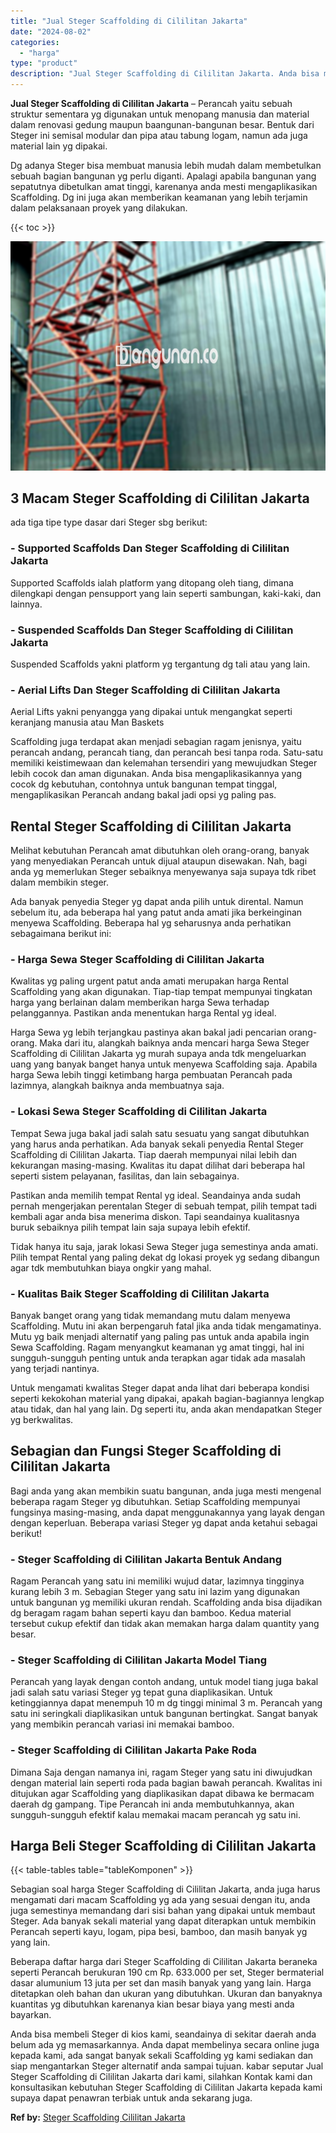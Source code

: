 ```yaml
---
title: "Jual Steger Scaffolding di Cililitan Jakarta"
date: "2024-08-02"
categories: 
  - "harga"
type: "product"
description: "Jual Steger Scaffolding di Cililitan Jakarta. Anda bisa membeli Steger di kios kami, seandainya di sekitar daerah anda belum ada yg memasarkannya. Anda dapat..."
---
```


**Jual Steger Scaffolding di Cililitan Jakarta** – Perancah yaitu sebuah struktur sementara yg digunakan untuk menopang manusia dan material dalam renovasi gedung maupun baangunan-bangunan besar. Bentuk dari Steger ini semisal modular dan pipa atau tabung logam, namun ada juga material lain yg dipakai.

Dg adanya Steger bisa membuat manusia lebih mudah dalam membetulkan sebuah bagian bangunan yg perlu diganti. Apalagi apabila bangunan yang sepatutnya dibetulkan amat tinggi, karenanya anda mesti mengaplikasikan Scaffolding. Dg ini juga akan memberikan keamanan yang lebih terjamin dalam pelaksanaan proyek yang dilakukan.

{{< toc >}}

![Jual Steger Scaffolding di Cililitan Jakarta](/images/sewa-scaffolding-steger-18.png)

## 3 Macam Steger Scaffolding di Cililitan Jakarta

ada tiga tipe type dasar dari Steger sbg berikut:

### \- Supported Scaffolds Dan Steger Scaffolding di Cililitan Jakarta

Supported Scaffolds ialah platform yang ditopang oleh tiang, dimana dilengkapi dengan pensupport yang lain seperti sambungan, kaki-kaki, dan lainnya.

### \- Suspended Scaffolds Dan Steger Scaffolding di Cililitan Jakarta

Suspended Scaffolds yakni platform yg tergantung dg tali atau yang lain.

### \- Aerial Lifts Dan Steger Scaffolding di Cililitan Jakarta

Aerial Lifts yakni penyangga yang dipakai untuk mengangkat seperti keranjang manusia atau Man Baskets

Scaffolding juga terdapat akan menjadi sebagian ragam jenisnya, yaitu perancah andang, perancah tiang, dan perancah besi tanpa roda. Satu-satu memiliki keistimewaan dan kelemahan tersendiri yang mewujudkan Steger lebih cocok dan aman digunakan. Anda bisa mengaplikasikannya yang cocok dg kebutuhan, contohnya untuk bangunan tempat tinggal, mengaplikasikan Perancah andang bakal jadi opsi yg paling pas.

## Rental Steger Scaffolding di Cililitan Jakarta

Melihat kebutuhan Perancah amat dibutuhkan oleh orang-orang, banyak yang menyediakan Perancah untuk dijual ataupun disewakan. Nah, bagi anda yg memerlukan Steger sebaiknya menyewanya saja supaya tdk ribet dalam membikin steger.

Ada banyak penyedia Steger yg dapat anda pilih untuk dirental. Namun sebelum itu, ada beberapa hal yang patut anda amati jika berkeinginan menyewa Scaffolding. Beberapa hal yg seharusnya anda perhatikan sebagaimana berikut ini:

### \- Harga Sewa Steger Scaffolding di Cililitan Jakarta

Kwalitas yg paling urgent patut anda amati merupakan harga Rental Scaffolding yang akan digunakan. Tiap-tiap tempat mempunyai tingkatan harga yang berlainan dalam memberikan harga Sewa terhadap pelanggannya. Pastikan anda menentukan harga Rental yg ideal.

Harga Sewa yg lebih terjangkau pastinya akan bakal jadi pencarian orang-orang. Maka dari itu, alangkah baiknya anda mencari harga Sewa Steger Scaffolding di Cililitan Jakarta yg murah supaya anda tdk mengeluarkan uang yang banyak banget hanya untuk menyewa Scaffolding saja. Apabila harga Sewa lebih tinggi ketimbang harga pembuatan Perancah pada lazimnya, alangkah baiknya anda membuatnya saja.

### \- Lokasi Sewa Steger Scaffolding di Cililitan Jakarta

Tempat Sewa juga bakal jadi salah satu sesuatu yang sangat dibutuhkan yang harus anda perhatikan. Ada banyak sekali penyedia Rental Steger Scaffolding di Cililitan Jakarta. Tiap daerah mempunyai nilai lebih dan kekurangan masing-masing. Kwalitas itu dapat dilihat dari beberapa hal seperti sistem pelayanan, fasilitas, dan lain sebagainya.

Pastikan anda memilih tempat Rental yg ideal. Seandainya anda sudah pernah mengerjakan perentalan Steger di sebuah tempat, pilih tempat tadi kembali agar anda bisa menerima diskon. Tapi seandainya kualitasnya buruk sebaiknya pilih tempat lain saja supaya lebih efektif.

Tidak hanya itu saja, jarak lokasi Sewa Steger juga semestinya anda amati. Pilih tempat Rental yang paling dekat dg lokasi proyek yg sedang dibangun agar tdk membutuhkan biaya ongkir yang mahal.

### \- Kualitas Baik Steger Scaffolding di Cililitan Jakarta

Banyak banget orang yang tidak memandang mutu dalam menyewa Scaffolding. Mutu ini akan berpengaruh fatal jika anda tidak mengamatinya. Mutu yg baik menjadi alternatif yang paling pas untuk anda apabila ingin Sewa Scaffolding. Ragam menyangkut keamanan yg amat tinggi, hal ini sungguh-sungguh penting untuk anda terapkan agar tidak ada masalah yang terjadi nantinya.

Untuk mengamati kwalitas Steger dapat anda lihat dari beberapa kondisi seperti kekokohan material yang dipakai, apakah bagian-bagiannya lengkap atau tidak, dan hal yang lain. Dg seperti itu, anda akan mendapatkan Steger yg berkwalitas.

## Sebagian dan Fungsi Steger Scaffolding di Cililitan Jakarta

Bagi anda yang akan membikin suatu bangunan, anda juga mesti mengenal beberapa ragam Steger yg dibutuhkan. Setiap Scaffolding mempunyai fungsinya masing-masing, anda dapat menggunakannya yang layak dengan dengan keperluan. Beberapa variasi Steger yg dapat anda ketahui sebagai berikut!

### \- Steger Scaffolding di Cililitan Jakarta Bentuk Andang

Ragam Perancah yang satu ini memiliki wujud datar, lazimnya tingginya kurang lebih 3 m. Sebagian Steger yang satu ini lazim yang digunakan untuk bangunan yg memiliki ukuran rendah. Scaffolding anda bisa dijadikan dg beragam ragam bahan seperti kayu dan bamboo. Kedua material tersebut cukup efektif dan tidak akan memakan harga dalam quantity yang besar.

### \- Steger Scaffolding di Cililitan Jakarta Model Tiang

Perancah yang layak dengan contoh andang, untuk model tiang juga bakal jadi salah satu variasi Steger yg tepat guna diaplikasikan. Untuk ketinggiannya dapat menempuh 10 m dg tinggi minimal 3 m. Perancah yang satu ini seringkali diaplikasikan untuk bangunan bertingkat. Sangat banyak yang membikin perancah variasi ini memakai bamboo.

### \- Steger Scaffolding di Cililitan Jakarta Pake Roda

Dimana Saja dengan namanya ini, ragam Steger yang satu ini diwujudkan dengan material lain seperti roda pada bagian bawah perancah. Kwalitas ini ditujukan agar Scaffolding yang diaplikasikan dapat dibawa ke bermacam daerah dg gampang. Tipe Perancah ini anda membutuhkannya, akan sungguh-sungguh efektif kalau memakai macam perancah yg satu ini.

## Harga Beli Steger Scaffolding di Cililitan Jakarta

{{< table-tables table="tableKomponen" >}}

Sebagian soal harga Steger Scaffolding di Cililitan Jakarta, anda juga harus mengamati dari macam Scaffolding yg ada yang sesuai dengan itu, anda juga semestinya memandang dari sisi bahan yang dipakai untuk membaut Steger. Ada banyak sekali material yang dapat diterapkan untuk membikin Perancah seperti kayu, logam, pipa besi, bamboo, dan masih banyak yg yang lain.

Beberapa daftar harga dari Steger Scaffolding di Cililitan Jakarta beraneka seperti Perancah berukuran 190 cm Rp. 633.000 per set, Steger bermaterial dasar alumunium 13 juta per set dan masih banyak yang yang lain. Harga ditetapkan oleh bahan dan ukuran yang dibutuhkan. Ukuran dan banyaknya kuantitas yg dibutuhkan karenanya kian besar biaya yang mesti anda bayarkan.

Anda bisa membeli Steger di kios kami, seandainya di sekitar daerah anda belum ada yg memasarkannya. Anda dapat membelinya secara online juga kepada kami, ada sangat banyak sekali Scaffolding yg kami sediakan dan siap mengantarkan Steger alternatif anda sampai tujuan. kabar seputar Jual Steger Scaffolding di Cililitan Jakarta dari kami, silahkan Kontak kami dan konsultasikan kebutuhan Steger Scaffolding di Cililitan Jakarta kepada kami supaya dapat penawran terbiak untuk anda sekarang juga.

**Ref by:** [Steger Scaffolding Cililitan Jakarta](https://id.wikipedia.org/wiki/Steger)

